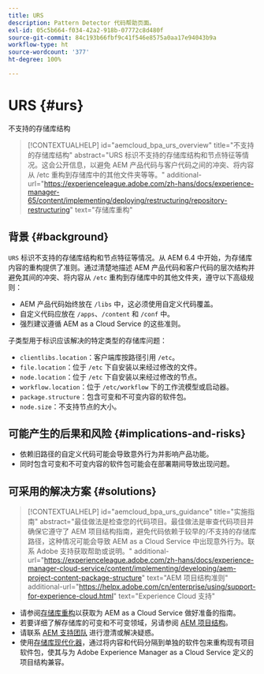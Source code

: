 ```yaml
---
title: URS
description: Pattern Detector 代码帮助页面。
exl-id: 05c5b664-f034-42a2-918b-07772c8d480f
source-git-commit: 84c193b66fbf9c41f546e8575a0aa17e94043b9a
workflow-type: ht
source-wordcount: '377'
ht-degree: 100%

---
```


# URS {#urs}

不支持的存储库结构

>[!CONTEXTUALHELP]
>id="aemcloud_bpa_urs_overview"
>title="不支持的存储库结构"
>abstract="URS 标识不支持的存储库结构和节点特征等情况。这会公开信息，以避免 AEM 产品代码与客户代码之间的冲突、将内容从 /etc 重构到存储库中的其他文件夹等等。"
>additional-url="https://experienceleague.adobe.com/zh-hans/docs/experience-manager-65/content/implementing/deploying/restructuring/repository-restructuring" text="存储库重构"

## 背景 {#background}

`URS`  标识不支持的存储库结构和节点特征等情况。从 AEM 6.4 中开始，为存储库内容的重构提供了准则。通过清楚地描述 AEM 产品代码和客户代码的层次结构并避免其间的冲突、将内容从 `/etc` 重构到存储库中的其他文件夹，遵守以下高级规则：

* AEM 产品代码始终放在 `/libs` 中，这必须使用自定义代码覆盖。
* 自定义代码应放在 `/apps`、`/content` 和 `/conf` 中。
* 强烈建议遵循 AEM as a Cloud Service 的这些准则。

子类型用于标识应该解决的特定类型的存储库问题：

* `clientlibs.location`：客户端库按路径引用 `/etc`。
* `file.location`：位于 `/etc` 下自安装以来经过修改的文件。
* `node.location`：位于 `/etc` 下自安装以来经过修改的节点。
* `workflow.location`：位于 `/etc/workflow` 下的工作流模型或启动器。
* `package.structure`：包含可变和不可变内容的软件包。
* `node.size`：不支持节点的大小。

## 可能产生的后果和风险 {#implications-and-risks}

* 依赖旧路径的自定义代码可能会导致意外行为并影响产品功能。
* 同时包含可变和不可变内容的软件包可能会在部署期间导致出现问题。

## 可采用的解决方案 {#solutions}

>[!CONTEXTUALHELP]
>id="aemcloud_bpa_urs_guidance"
>title="实施指南"
>abstract="最佳做法是检查您的代码项目。最佳做法是审查代码项目并确保它遵守了 AEM 项目结构指南，避免代码依赖于较早的/不支持的存储库路径，这种情况可能会导致 AEM as a Cloud Service 中出现意外行为。联系 Adobe 支持获取帮助或说明。"
>additional-url="https://experienceleague.adobe.com/zh-hans/docs/experience-manager-cloud-service/content/implementing/developing/aem-project-content-package-structure" text="AEM 项目结构准则"
>additional-url="https://helpx.adobe.com/cn/enterprise/using/support-for-experience-cloud.html" text="Experience Cloud 支持"

* 请参阅[存储库重构](https://experienceleague.adobe.com/zh-hans/docs/experience-manager-65/content/implementing/deploying/restructuring/repository-restructuring)以获取为 AEM as a Cloud Service 做好准备的指南。
* 若要详细了解存储库的可变和不可变领域，另请参阅 [AEM 项目结构](https://experienceleague.adobe.com/zh-hans/docs/experience-manager-cloud-service/content/implementing/developing/aem-project-content-package-structure)。
* 请联系 [AEM 支持团队](https://helpx.adobe.com/cn/enterprise/using/support-for-experience-cloud.html) 进行澄清或解决疑惑。
* 使用[存储库现代化器](https://experienceleague.adobe.com/zh-hans/docs/experience-manager-cloud-service/content/migration-journey/refactoring-tools/repo-modernizer#refactoring-tools)，通过将内容和代码分隔到单独的软件包来重构现有项目软件包，使其与为 Adobe Experience Manager as a Cloud Service 定义的项目结构兼容。
